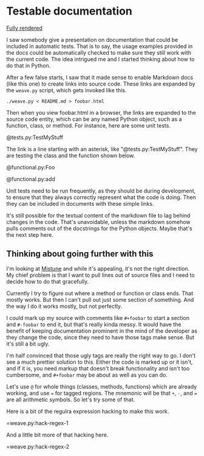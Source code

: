 # Testable documentation

[Fully rendered](http://htmlpreview.github.io/?https://github.com/wware/python-hacks/blob/master/test_doc/w.html)

I saw somebody give a presentation on documentation that could be included
in automatic tests. That is to say, the usage examples provided in the docs
could be automatically checked to make sure they still work with the current
code. The idea intrigued me and I started thinking about how to do that in
Python.

After a few false starts, I saw that it made sense to enable Markdown docs
(like this one) to create links into source code. These links are expanded
by the `weave.py` script, which gets invoked like this.

    ./weave.py < README.md > foobar.html

Then when you view foobar.html in a browser, the links are expanded to the
source code entity, which can be any named Python object, such as a function,
class, or method. For instance, here are some unit tests.

@tests.py:TestMyStuff

The link is a line starting with an asterisk, like "@tests.py:TestMyStuff".
They are testing the class and the function shown below.

@functional.py:Foo

@functional.py:add

Unit tests need to be run frequently, as they should be during development,
to ensure that they always correctly represent what the code is doing. Then
they can be included in documents with these simple links.

It's still possible for the textual content of the markdown file to lag
behind changes in the code. That's unavoidable, unless the markdown somehow
pulls comments out of the docstrings for the Python objects. Maybe that's
the next step here.

## Thinking about going further with this

I'm looking at [Mistune](https://github.com/lepture/mistune) and while it's
appealing, it's not the right direction. My chief problem is that I want to
pull lines out of source files and I need to decide how to do that gracefully.

Currently I try to figure out where a method or function or class ends. That
mostly works. But then I can't pull out just some section of something. And
the way I do it works mostly, but not perfectly.

I could mark up my source with comments like `#+foobar` to start a section and
`#-foobar` to end it, but that's really kinda messy. It would have the benefit
of keeping documentation prominent in the mind of the developer as they
change the code, since they need to have those tags make sense. But it's still
a bit ugly.

I'm half convinced that those ugly tags are really the right way to go. I
don't see a much prettier solution to this. Either the code is marked up or
it isn't, and if it is, you need markup that doesn't break functionality
and isn't too cumbersome, and `#+foobar` may be about as well as you can do.

Let's use `@` for whole things (classes, methods, functions) which are
already working, and use `=` for tagged regions. The mnemonic will be that
`+`, `-`, and `=` are all arithmetic symbols. So let's try some of that.

Here is a bit of the regulra expression hacking to make this work.

=weave.py:hack-regex-1

And a little bit more of that hacking here.

=weave.py:hack-regex-2
